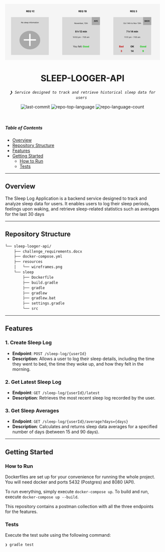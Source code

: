 <p align="center">
    <img src="./resources/wireframes.png">
</p>

<p align="center">
    <h1 align="center">SLEEP-LOOGER-API</h1>
</p>
<p align="center">
    <em><code>❯ Service designed to track and retrieve historical sleep data for users </code></em>
</p>
<p align="center">
	<img src="https://img.shields.io/github/last-commit/brunocordeiro180/sleep-looger-api?style=default&logo=git&logoColor=white&color=0080ff" alt="last-commit">
	<img src="https://img.shields.io/github/languages/top/brunocordeiro180/sleep-looger-api?style=default&color=0080ff" alt="repo-top-language">
	<img src="https://img.shields.io/github/languages/count/brunocordeiro180/sleep-looger-api?style=default&color=0080ff" alt="repo-language-count">
</p>

<br>

#####  Table of Contents

- [ Overview](#overview)
- [ Repository Structure](#repository-structure)
- [ Features](#features)
- [ Getting Started](#getting-started)
    - [ How to Run](#how-to-run)
    - [ Tests](#tests)

---

##  Overview

The Sleep Log Application is a backend service designed to track and analyze sleep data for users. It enables users to log their sleep periods, feelings upon waking, and retrieve sleep-related statistics such as averages for the last 30 days

---

##  Repository Structure

```sh
└── sleep-looger-api/
    ├── challenge_requirements.docx
    ├── docker-compose.yml
    ├── resources
    │   └── wireframes.png
    └── sleep
        ├── Dockerfile
        ├── build.gradle
        ├── gradle
        ├── gradlew
        ├── gradlew.bat
        ├── settings.gradle
        └── src
```
---

##  Features

### 1. **Create Sleep Log**
   - **Endpoint**: `POST /sleep-log/{userId}`
   - **Description**: Allows a user to log their sleep details, including the time they went to bed, the time they woke up, and how they felt in the morning.

### 2. **Get Latest Sleep Log**
   - **Endpoint**: `GET /sleep-log/{userId}/latest`
   - **Description**: Retrieves the most recent sleep log recorded by the user.

### 3. **Get Sleep Averages**
   - **Endpoint**: `GET /sleep-log/{userId}/average?days={days}`
   - **Description**: Calculates and returns sleep data averages for a specified number of days (between 15 and 90 days).
---

##  Getting Started

### How to Run

Dockerfiles are set up for your convenience for running the whole project. You will need docker and ports 5432 (Postgres) and 8080 (API).

To run everything, simply execute `docker-compose up`. To build and run, execute `docker-compose up --build`.

This repository contains a postman collection with all the three endpoints for the features.

###  Tests

Execute the test suite using the following command:

```sh
❯ gradle test
```
